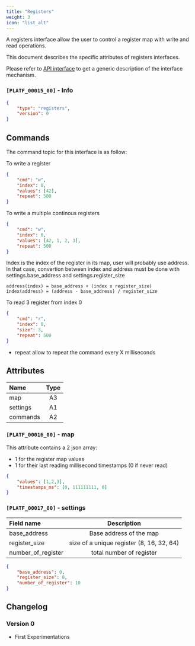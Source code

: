 ```yaml
---
title: "Registers"
weight: 3
icon: "list_alt"
---
```


A registers interface allow the user to control a register map with write and read operations.

This document describes the specific attributes of registers interfaces.

Please refer to [API interface](../core.md) to get a generic description of the interface mechanism.

### `[PLATF_00015_00]` - Info

```json
{
    "type": "registers",
    "version": 0
}
```

## Commands

The command topic for this interface is as follow:

To write a register

```json
{
    "cmd": "w",
    "index": 0,
    "values": [42],
    "repeat": 500
}
```

To write a multiple continous registers

```json
{
    "cmd": "w",
    "index": 0,
    "values": [42, 1, 2, 3],
    "repeat": 500
}
```

Index is the index of the register in its map, user will probably use address.
In that case, convertion between index and address must be done with settings.base_address and settings.register_size

```
address(index) = base_address + (index x register_size)
index(address) = (address - base_address) / register_size
```

To read 3 register from index 0

```json
{
    "cmd": "r",
    "index": 0,
    "size": 3,
    "repeat": 500
}
```

- repeat allow to repeat the command every X milliseconds

## Attributes

| Name | Type |
| :------------- | :--: |
| map            |  A3  |
| settings       |  A1  |
| commands       |  A2  |

### `[PLATF_00016_00]` - map

This attribute contains a 2 json array:

- 1 for the register map values 
- 1 for their last reading millisecond timestamps (0 if never read)

```json
{
    "values": [1,2,3],
    "timestamps_ms": [0, 111111111, 0]
}
```

### `[PLATF_00017_00]` - settings

| Field name         |                Description                |
| :----------------- | :---------------------------------------: |
| base_address       |          Base address of the map          |
| register_size      | size of a unique register (8, 16, 32, 64) |
| number_of_register |         total number of register          |

```json
{
    "base_address": 0,
    "register_size": 8,
    "number_of_register": 10
}
```

## Changelog

### Version 0

- First Experimentations


